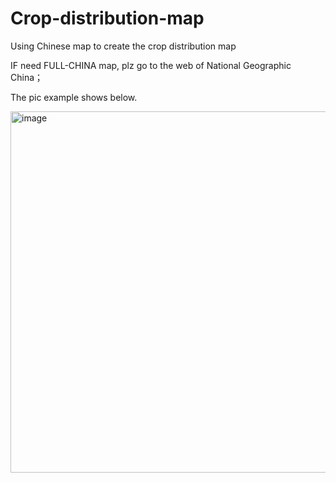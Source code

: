 # Crop-distribution-map
Using Chinese map to create the crop distribution map

IF need FULL-CHINA map, plz go to the web of National Geographic China；

The pic example shows below.


<img width="578" alt="image" src="https://github.com/YiminWang282/Crop-distribution-map/assets/105913648/f1b5e558-7535-4837-b6c2-f94e1a0f82dc">

